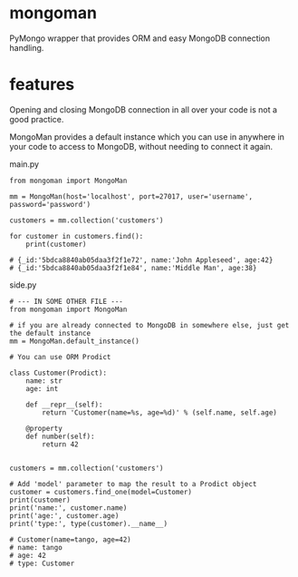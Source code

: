 # mongoman
PyMongo wrapper that provides ORM and easy MongoDB connection handling.


# features

Opening and closing MongoDB connection in all over your code is not a good practice.

MongoMan provides a default instance which you can use in anywhere in your code to access to MongoDB, without needing to connect it again.

main.py

    from mongoman import MongoMan
    
    mm = MongoMan(host='localhost', port=27017, user='username', password='password')

    customers = mm.collection('customers')

    for customer in customers.find():
        print(customer)

    # {_id:'5bdca8840ab05daa3f2f1e72', name:'John Appleseed', age:42}
    # {_id:'5bdca8840ab05daa3f2f1e84', name:'Middle Man', age:38}
    
side.py

    # --- IN SOME OTHER FILE ---
    from mongoman import MongoMan
    
    # if you are already connected to MongoDB in somewhere else, just get the default instance
    mm = MongoMan.default_instance()
    
    # You can use ORM Prodict
    
    class Customer(Prodict):
        name: str
        age: int

        def __repr__(self):
            return 'Customer(name=%s, age=%d)' % (self.name, self.age)
            
        @property
        def number(self):
            return 42
            
            
    customers = mm.collection('customers')
    
    # Add 'model' parameter to map the result to a Prodict object
    customer = customers.find_one(model=Customer)
    print(customer)
    print('name:', customer.name) 
    print('age:', customer.age)
    print('type:', type(customer).__name__)
        
    # Customer(name=tango, age=42)
    # name: tango
    # age: 42
    # type: Customer
    
    
    
        

